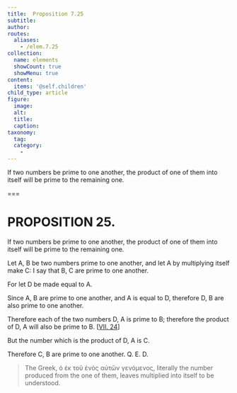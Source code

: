 ```yaml
---
title:  Proposition 7.25
subtitle: 
author:
routes:
  aliases:
    - /elem.7.25
collection:
  name: elements
  showCount: true
  showMenu: true
content:
  items: '@self.children'
child_type: article
figure:
  image:
  alt:
  title:
  caption:
taxonomy:
  tag:
  category:
    - 
---
```


<p>
       <hi rend="ital">If two numbers be prime to one another, the product of one of them into itself will be prime to the remaining one.</hi>
      </p>

===

<h1>PROPOSITION 25.</h1>
<p>
       <span class="ital">If two numbers be prime to one another, the product of one of them into itself will be prime to the remaining one.</span>
      </p>

<p>Let <span class="ital">A</span>, <span class="ital">B</span> be two numbers prime to one another, and let <span class="ital">A</span> by multiplying itself make <span class="ital">C</span>: I say that <span class="ital">B</span>, <span class="ital">C</span> are prime to one another. </p>

<p>For let <span class="ital">D</span> be made equal to <span class="ital">A</span>. </p>

<p>Since <span class="ital">A</span>, <span class="ital">B</span> are prime to one another, and <span class="ital">A</span> is equal to <span class="ital">D</span>, therefore <span class="ital">D</span>, <span class="ital">B</span> are also prime to one another. 
      </p>

<p>Therefore each of the two numbers <span class="ital">D</span>, <span class="ital">A</span> is prime to <span class="ital">B</span>; therefore the product of <span class="ital">D</span>, <span class="ital">A</span> will also be prime to <span class="ital">B</span>. [<a href="/elem.7.24">VII. 24</a>] <pb n="327"/></p>

<p>But the number which is the product of <span class="ital">D</span>, <span class="ital">A</span> is <span class="ital">C</span>. </p>

<p>Therefore <span class="ital">C</span>, <span class="ital">B</span> are prime to one another. Q. E. D.
<blockquote n="1. the product of one of them into itself." class="crit" place="unspecified" anchored="yes">The Greek, <foreign lang="greek">ὁ ἐκ τοῦ ἑνὸς αὐτῶν γενόμενος</foreign>, literally <quote>the number produced from the one of them,</quote>
 leaves <quote>multiplied into itself</quote>
 to be understood.</blockquote></p>
